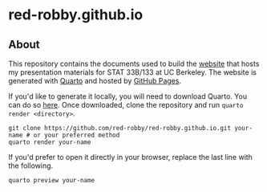 # red-robby.github.io

## About

This repository contains the documents used to build the [website](https://red-robby.github.io/)
that hosts my presentation materials for STAT 33B/133 at UC Berkeley. The website is
generated with [Quarto](https://quarto.org/) and hosted by [GitHub Pages](https://pages.github.com/).

If you'd like to generate it locally, you will need to download Quarto. You can do so [here](https://quarto.org/docs/get-started/).
Once downloaded, clone the repository and run ``quarto render <directory>``.

```
git clone https://github.com/red-robby/red-robby.github.io.git your-name # or your preferred method
quarto render your-name
```

If you'd prefer to open it directly in your browser, replace the last line with the following.

```
quarto preview your-name
```

